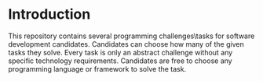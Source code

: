 # Introduction
This repository contains several programming challenges\tasks for software development candidates. Candidates can choose how many of the given tasks they solve. Every task is only an abstract challenge without any specific technology requirements. Candidates are free to choose any programming language or framework to solve the task. 


